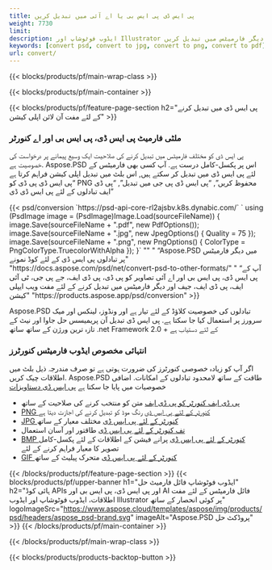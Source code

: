 ```yaml
---
title: پی ایس ڈی پی ایس بی یا اے آئی میں تبدیل کریں
weight: 7730
limit: 
description: ایڈوب فوٹوشاپ اور Illustrator فائلوں کی تصاویر اور دیگر فارمیٹس میں تبدیل کریں
keywords: [convert psd, convert to jpg, convert to png, convert to pdf]
url: convert/
---
```


{{< blocks/products/pf/main-wrap-class >}}

{{< blocks/products/pf/main-container >}}

{{< blocks/products/pf/feature-page-section h2="پی ایس ڈی میں تبدیل کرنے کے لئے مفت آن لائن اپلی کیشن" >}}
<h3 class="headingpdleft">ملٹی فارمیٹ پی ایس ڈی، پی ایس بی اور اے کنورٹر</h3>
<p>پی ایس ڈی کو مختلف فارمیٹس میں تبدیل کرنے کی صلاحیت ایک وسیع پیمانے پر درخواست کی خصوصیت ہے. Aspose.PSD اس پر پکسل-کامل درست ہے. آپ کسی بھی فارمیٹس کے لئے پی ایس ڈی میں تبدیل کر سکتے ہیں, اس بلٹ میں تبدیل اپلی کیشن فراہم کرتا ہے “پی ایس ڈی پی ڈی کو PNG محفوظ کریں”, “پی ایس ڈی پی جی میں تبدیل”, “پی ڈی ایف تبادلوں کے لئے پی ایس ڈی ڈی”</p>
{{< psd/conversion `https://psd-api-core-rl2ajsbv.k8s.dynabic.com/` 
`    using (PsdImage image = (PsdImage)Image.Load(sourceFileName))
    {
        image.Save(sourceFileName + ".pdf", new PdfOptions());
        image.Save(sourceFileName + ".jpg",  new JpegOptions() { Quality = 75 });
        image.Save(sourceFileName + ".png",  new PngOptions() {  ColorType = PngColorType.TruecolorWithAlpha });
    }` 
"" "
“Aspose.PSD میں دیگر فارمیٹس پر تبادلوں پی ایس ڈی کے لئے کوڈ نمونے"  "https://docs.aspose.com/psd/net/convert-psd-to-other-formats/" "
“آپ کے پی ایس ڈی، پی ایس بی اور اے آئی تصاویر کو پی ڈی، پی ڈی ایف، جے پی جی، ٹی آئی ایف، پی ڈی ایف، جیف اور دیگر فارمیٹس میں تبدیل کرنے کے لئے مفت ویب ایپلی کیشن" "https://products.aspose.app/psd/conversion" >}}
<br />
<p>Aspose.PSD تبادلوں کی خصوصیت کلاؤڈ کے لئے تیار ہے اور ونڈوز، لینکس اور میک سرورز پر استعمال کیا جا سکتا ہے. پی ایس ڈی تبدیل آن پریمیسس حل جاوا اور نیٹ کے تازہ ترین ورژن کے ساتھ ساتھ .net Framework 2.0 + کے لئے دستیاب ہے</p>

<h3 class="headingpdleft">انتہائی مخصوص ایڈوب فارمیٹس کنورٹرز</h3>
<p>اگر آپ کو زیادہ خصوصی کنورٹرز کی ضرورت ہوتی ہے تو صرف مندرجہ ذیل بلٹ میں اطلاقات چیک کریں. Aspose.PSD طاقت کے ساتھ لامحدود تبادلوں کے امکانات. اضافی خصوصیات میں پایا جا سکتا ہے <a href="https://docs.aspose.com/psd/">پی ایس ڈی دستاویزات</a></p>
<ul>
<li><a href="to-pdf">پی ڈی ایف کنورٹر کو پی ڈی ایف</a> متن کو منتخب کرنے کی صلاحیت کے ساتھ</li>
<li><a href="to-png">PNG کنورٹر کے لئے پی ایس ڈی</a> رنگ موڈ کو تبدیل کرنے کی اجازت دیتا ہے</li>
<li><a href="to-jpg">JPG کنورٹر کے لئے پی ایس ڈی</a> مختلف معیار کے ساتھ</li>
<li><a href="to-tiff">تف کنورٹر کے لئے پی ایس ڈی</a> طاقتور اور آسان استعمال</li>
<li><a href="to-bmp">BMP کنورٹر کے لئے پی ایس ڈی</a> پرانے فیشن کے اطلاقات کے لئے پکسل-کامل تصویر کا معیار فراہم کرنے کے لئے</li>
<li><a href="to-gif">GIF کنورٹر کے لئے پی ایس ڈی</a> متحرک پیلیٹ کے ساتھ</li>
</ul>

{{< /blocks/products/pf/feature-page-section >}}
{{< blocks/products/pf/upper-banner h1="ایڈوب فوٹوشاپ فائل فارمیٹ حل" h2="ہائی کوڈ APIs اور پی ایس ڈی، پی ایس بی اور AI فائل فارمیٹس کے لئے مفت اطلاقات، ایڈوب فوٹوشاپ اور ایڈوب Illustrator پر کوئی انحصار کے ساتھ" logoImageSrc="https://www.aspose.cloud/templates/aspose/img/products/psd/headers/aspose_psd-brand.svg" imageAlt="Aspose.PSD پروڈکٹ حل" >}}
{{< /blocks/products/pf/main-container >}}


{{< /blocks/products/pf/main-wrap-class >}}

{{< blocks/products/products-backtop-button >}}
